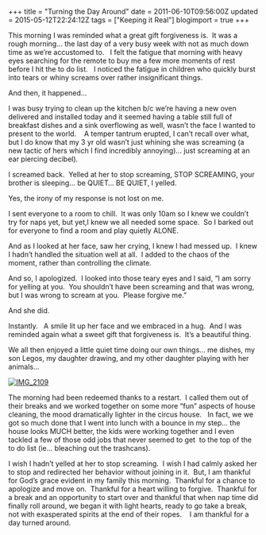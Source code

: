 +++
title = "Turning the Day Around"
date = 2011-06-10T09:56:00Z
updated = 2015-05-12T22:24:12Z
tags = ["Keeping it Real"]
blogimport = true 
+++

This morning I was reminded what a great gift forgiveness is.&#160; It was a rough morning… the last day of a very busy week with not as much down time as we’re accustomed to.&#160;&#160; I felt the fatigue that morning with heavy eyes searching for the remote to buy me a few more moments of rest before I hit the to do list.&#160;&#160; I noticed the fatigue in children who quickly burst into tears or whiny screams over rather insignificant things.&#160; 

And then, it happened…

I was busy trying to clean up the kitchen b/c we’re having a new oven delivered and installed today and it seemed having a table still full of breakfast dishes and a sink overflowing as well, wasn’t the face I wanted to present to the world.&#160;&#160;&#160; A temper tantrum erupted, I can’t recall over what, but I do know that my 3 yr old wasn’t just whining she was screaming (a new tactic of hers which I find incredibly annoying)… just screaming at an ear piercing decibel). 

I screamed back.&#160; Yelled at her to stop screaming, STOP SCREAMING, your brother is sleeping… be QUIET… BE QUIET, I yelled. 

Yes, the irony of my response is not lost on me.&#160; 

I sent everyone to a room to chill.&#160; It was only 10am so I knew we couldn’t try for naps yet, but yet,I knew we all needed some space.&#160; So I barked out for everyone to find a room and play quietly ALONE.&#160; 

And as I looked at her face, saw her crying, I knew I had messed up.&#160; I knew I hadn’t handled the situation well at all.&#160; I added to the chaos of the moment, rather than controlling the climate.&#160; 

And so, I apologized.&#160; I looked into those teary eyes and I said, “I am sorry for yelling at you.&#160; You shouldn’t have been screaming and that was wrong, but I was wrong to scream at you.&#160; Please forgive me.” 

And she did. 

Instantly.&#160;&#160; A smile lit up her face and we embraced in a hug.&#160; And I was reminded again what a sweet gift that forgiveness is.&#160; It’s a beautiful thing.&#160; 

We all then enjoyed a little quiet time doing our own things… me dishes, my son Legos, my daughter drawing, and my other daughter playing with her animals…

[![IMG_2109](https://latc.s3.amazonaws.com/wp-content/uploads/2011/06/IMG_2109.jpg "IMG_2109")](https://latc.s3.amazonaws.com/wp-content/uploads/2011/06/IMG_2109.jpg)

The morning had been redeemed thanks to a restart.&#160; I called them out of their breaks and we worked together on some more “fun” aspects of house cleaning, the mood dramatically lighter in the circus house.&#160;&#160; In fact, we we got so much done that I went into lunch with a bounce in my step… the house looks MUCH better, the kids were working together and I even tackled a few of those odd jobs that never seemed to get&#160; to the top of the to do list (ie… bleaching out the trashcans).&#160; 

I wish I hadn’t yelled at her to stop screaming.&#160; I wish I had calmly asked her to stop and redirected her behavior without joining in it.&#160; But, I am thankful for God’s grace evident in my family this morning.&#160; Thankful for a chance to apologize and move on.&#160; Thankful for a heart willing to forgive.&#160; Thankful for a break and an opportunity to start over and thankful that when nap time did finally roll around, we began it with light hearts, ready to go take a break, not with exasperated spirits at the end of their ropes.&#160;&#160;&#160; I am thankful for a day turned around.&#160; 
